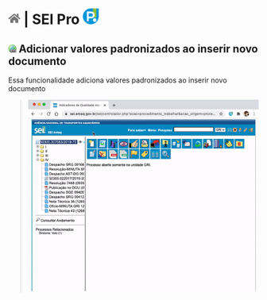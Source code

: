 # [![Home](../img/home.png)](../) |  SEI Pro ![Icone](../img/icon-32.png)

## ![SEI Pro Adicionar valores padronizados](../img/icon-docpublico.png) Adicionar valores padronizados ao inserir novo documento

Essa funcionalidade adiciona valores padronizados ao inserir novo documento

> ![Tela Adicionar link documento público](../img/tela-valdefault.gif) 
